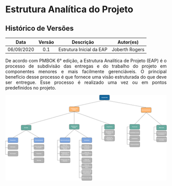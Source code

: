 # Estrutura Analítica do Projeto

## Histórico de Versões
| Data     | Versão   | Descrição | Autor(es) |
|:----------:|:--------:|:----------------------:|:---------------------------:|
| 06/09/2020 |   0.1    | Estrutura Inicial da EAP |  Joberth Rogers  |

<p style="text-align: justify;">
De acordo com PMBOK 6° edição, a Estrutura Analítica de Projeto (EAP) é o processo de subdivisão das entregas e do trabalho do projeto em componentes menores e mais facilmente gerenciáveis. O principal benefício desse processo é que fornece uma visão
estruturada do que deve ser entregue. Esse processo é realizado uma vez ou em pontos predefinidos no projeto.
</p>

![eap](./img/eap.png)